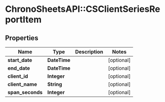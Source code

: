 # ChronoSheetsAPI::CSClientSeriesReportItem

## Properties
Name | Type | Description | Notes
------------ | ------------- | ------------- | -------------
**start_date** | **DateTime** |  | [optional] 
**end_date** | **DateTime** |  | [optional] 
**client_id** | **Integer** |  | [optional] 
**client_name** | **String** |  | [optional] 
**span_seconds** | **Integer** |  | [optional] 


